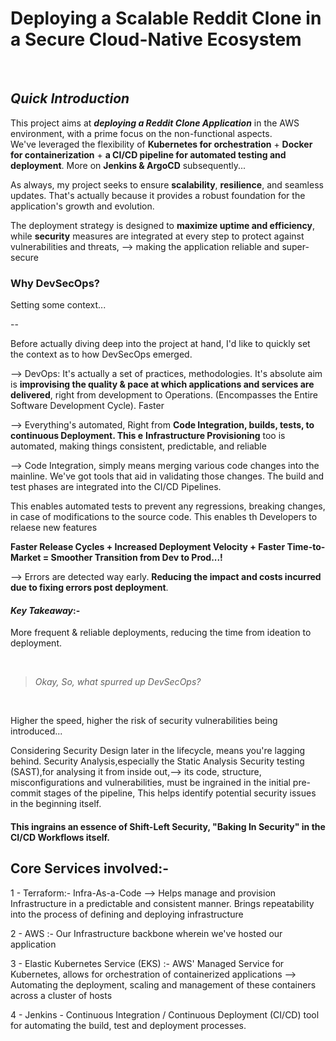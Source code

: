 # Deploying a Scalable Reddit Clone in a Secure Cloud-Native Ecosystem

</br>

## _Quick Introduction_

This project aims at **_deploying a Reddit Clone Application_** in the AWS environment, with a prime focus on the non-functional aspects.       
We've leveraged the flexibility of **Kubernetes for orchestration** + **Docker for containerization** + **a CI/CD pipeline for automated testing and deployment**. More on **Jenkins & ArgoCD** subsequently...

As always, my project seeks to ensure **scalability**, **resilience**, and seamless updates. That's actually because it provides a robust foundation for the application's growth and evolution.      

The deployment strategy is designed to **maximize uptime and efficiency**, while **security** measures are integrated at every step to protect against vulnerabilities and threats, 
--> making the application reliable and super-secure



### Why DevSecOps?

Setting some context...

--

Before actually diving deep into the project at hand, I'd like to quickly set the context as to how DevSecOps emerged.

--> DevOps: It's actually a set of practices, methodologies. It's absolute aim is **improvising the quality &  pace at which applications and services are delivered**, right from development to Operations. (Encompasses the Entire Software Development Cycle).
Faster 

--> Everything's automated, Right from **Code Integration, builds, tests, to continuous Deployment. This e** 
    **Infrastructure Provisioning** too is automated, making things consistent, predictable, and reliable

--> Code Integration, simply means merging various code changes into the mainline. We've got tools that aid in validating those changes. The build and test phases are integrated into the CI/CD Pipelines.

 This enables automated tests to prevent any regressions, breaking changes, in case of modifications to the source code. This enables th Developers to relaese new features 

**Faster Release Cycles + Increased Deployment Velocity + Faster Time-to-Market = Smoother Transition from Dev to Prod...!**


--> Errors are detected way early. **Reducing the impact and costs incurred due to fixing errors post deployment**. 

####  _Key Takeaway_:- 
More frequent & reliable deployments, reducing the time from ideation to deployment.

</br>

>  _Okay, So, what spurred up DevSecOps?_

</br>

Higher the speed, higher the risk of security vulnerabilities being introduced...

Considering Security Design later in the lifecycle, means you're lagging behind. Security Analysis,especially the Static Analysis Security testing (SAST),for analysing it from inside out,--> its code, structure, misconfigurations and vulnerabilities, must be ingrained in the initial pre-commit stages of the pipeline, This helps identify potential security issues in the beginning itself.

#### This ingrains an essence of Shift-Left Security, "Baking In Security" in the CI/CD Workflows itself.


## Core Services involved:-

  1 - Terraform:- Infra-As-a-Code --> Helps manage and provision Infrastructure in a predictable and consistent manner. Brings repeatability into the process of defining and deploying infrastructure

  2 - AWS :- Our Infrastructure backbone wherein we've hosted our application

  3 - Elastic Kubernetes Service (EKS) :- AWS' Managed Service for Kubernetes, allows for orchestration of containerized applications --> Automating the deployment, scaling and management of these containers across a cluster of hosts

  4 -  Jenkins - Continuous Integration / Continuous Deployment (CI/CD) tool for automating the build, test and deployment processes.



